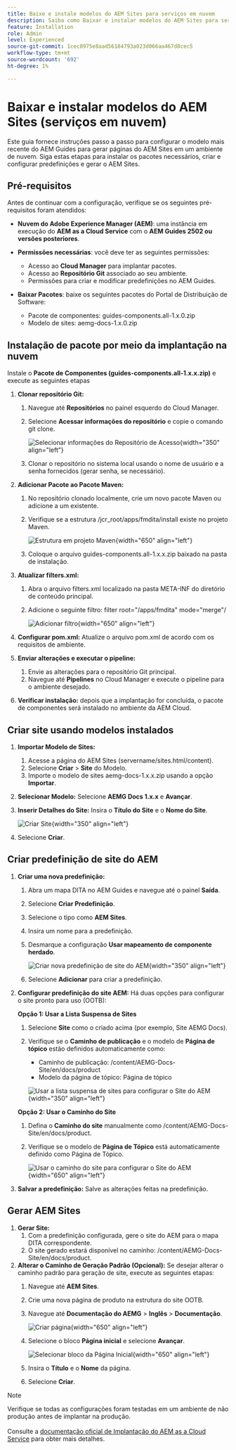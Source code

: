 ```yaml
---
title: Baixe e instale modelos do AEM Sites para serviços em nuvem
description: Saiba como Baixar e instalar modelos do AEM Sites para serviços em nuvem
feature: Installation
role: Admin
level: Experienced
source-git-commit: 1cec8975e8aad56184793a023d066aa467d8cec5
workflow-type: tm+mt
source-wordcount: '692'
ht-degree: 1%

---
```


# Baixar e instalar modelos do AEM Sites (serviços em nuvem)

Este guia fornece instruções passo a passo para configurar o modelo mais recente do AEM Guides para gerar páginas do AEM Sites em um ambiente de nuvem. Siga estas etapas para instalar os pacotes necessários, criar e configurar predefinições e gerar o AEM Sites.

## Pré-requisitos

Antes de continuar com a configuração, verifique se os seguintes pré-requisitos foram atendidos:

- **Nuvem do Adobe Experience Manager (AEM)**: uma instância em execução do **AEM as a Cloud Service** com o **AEM Guides 2502 ou versões posteriores**.

- **Permissões necessárias**: você deve ter as seguintes permissões:

   - Acesso ao **Cloud Manager** para implantar pacotes.
   - Acesso ao **Repositório Git** associado ao seu ambiente.
   - Permissões para criar e modificar predefinições no AEM Guides.

- **Baixar Pacotes**: baixe os seguintes pacotes do Portal de Distribuição de Software:

   - Pacote de componentes: guides-components.all-1.x.0.zip
   - Modelo de sites: aemg-docs-1.x.0.zip

## Instalação de pacote por meio da implantação na nuvem

Instale o **Pacote de Componentes (guides-components.all-1.x.x.zip)** e execute as seguintes etapas

1. **Clonar repositório Git:**
   1. Navegue até **Repositórios** no painel esquerdo do Cloud Manager.
   2. Selecione **Acessar informações do repositório** e copie o comando git clone.

      ![Selecionar informações do Repositório de Acesso](/help/product-guide/knowledge-base/kb-articles/assets/publishing/access-repo.png){width="350" align="left"}

   3. Clonar o repositório no sistema local usando o nome de usuário e a senha fornecidos (gerar senha, se necessário).
2. **Adicionar Pacote ao Pacote Maven:**
   1. No repositório clonado localmente, crie um novo pacote Maven ou adicione a um existente.
   2. Verifique se a estrutura /jcr_root/apps/fmdita/install existe no projeto Maven.

      ![Estrutura em projeto Maven](/help/product-guide/knowledge-base/kb-articles/assets/publishing/maven-structure.png){width="650" align="left"}


   3. Coloque o arquivo guides-components.all-1.x.x.zip baixado na pasta de instalação.

3. **Atualizar filters.xml:**

   1. Abra o arquivo filters.xml localizado na pasta META-INF do diretório de conteúdo principal.
   2. Adicione o seguinte filtro: filter root=&quot;/apps/fmdita&quot; mode=&quot;merge&quot;/


      ![Adicionar filtro](/help/product-guide/knowledge-base/kb-articles/assets/publishing/add-filter-xml.png){width="650" align="left"}


4. **Configurar pom.xml:** Atualize o arquivo pom.xml de acordo com os requisitos de ambiente.
5. **Enviar alterações e executar o pipeline:**
   1. Envie as alterações para o repositório Git principal.
   2. Navegue até **Pipelines** no Cloud Manager e execute o pipeline para o ambiente desejado.
6. **Verificar instalação:** depois que a implantação for concluída, o pacote de componentes será instalado no ambiente da AEM Cloud.

## Criar site usando modelos instalados

1. **Importar Modelo de Sites:**
   1. Acesse a página do AEM Sites (servername/sites.html/content).
   2. Selecione **Criar** > **Site** do Modelo.
   3. Importe o modelo de sites aemg-docs-1.x.x.zip usando a opção **Importar**.
2. **Selecionar Modelo:** Selecione **AEMG Docs 1.x.x** e **Avançar**.
3. **Inserir Detalhes do Site:** Insira o **Título do Site** e o **Nome do Site**.

   ![Criar Site](/help/product-guide/knowledge-base/kb-articles/assets/publishing/create-site.png){width="350" align="left"}

4. Selecione **Criar**.

## Criar predefinição de site do AEM

1. **Criar uma nova predefinição:**
   1. Abra um mapa DITA no AEM Guides e navegue até o painel **Saída**.
   2. Selecione **Criar Predefinição**.
   3. Selecione o tipo como **AEM Sites**.
   4. Insira um nome para a predefinição.
   5. Desmarque a configuração **Usar mapeamento de componente herdado**.

      ![Criar nova predefinição de site do AEM](/help/product-guide/knowledge-base/kb-articles/assets/publishing/create-new-output-preset.png){width="350" align="left"}

   6. Selecione **Adicionar** para criar a predefinição.
2. **Configurar predefinição do site AEM:** Há duas opções para configurar o site pronto para uso (OOTB):

   **Opção 1: Usar a Lista Suspensa de Sites**

   1. Selecione **Site** como o criado acima (por exemplo, Site AEMG Docs).
   2. Verifique se o **Caminho de publicação** e o modelo de **Página de tópico** estão definidos automaticamente como:
      - Caminho de publicação: /content/AEMG-Docs-Site/en/docs/product
      - Modelo da página de tópico: Página de tópico

      ![Usar a lista suspensa de sites para configurar o Site do AEM](/help/product-guide/knowledge-base/kb-articles/assets/publishing/use-site-dropdown-cs.png){width="350" align="left"}

   **Opção 2: Usar o Caminho do Site**

   1. Defina o **Caminho do site** manualmente como /content/AEMG-Docs-Site/en/docs/product.
   2. Verifique se o modelo de **Página de Tópico** está automaticamente definido como Página de Tópico.

      ![Usar o caminho do site para configurar o Site do AEM](/help/product-guide/knowledge-base/kb-articles/assets/publishing/use-site-path-cs.png){width="650" align="left"}

3. **Salvar a predefinição:** Salve as alterações feitas na predefinição.

## Gerar AEM Sites

1. **Gerar Site:**
   1. Com a predefinição configurada, gere o site do AEM para o mapa DITA correspondente.
   2. O site gerado estará disponível no caminho: /content/AEMG-Docs-Site/en/docs/product.
2. **Alterar o Caminho de Geração Padrão (Opcional):** Se desejar alterar o caminho padrão para geração de site, execute as seguintes etapas:
   1. Navegue até **AEM Sites**.
   2. Crie uma nova página de produto na estrutura do site OOTB.
   3. Navegue até **Documentação do AEMG** > **Inglês** > **Documentação**.

      ![Criar página](/help/product-guide/knowledge-base/kb-articles/assets/publishing/create-page-cs.png){width="650" align="left"}

   4. Selecione o bloco **Página inicial** e selecione **Avançar**.

      ![Selecionar bloco da Página Inicial](/help/product-guide/knowledge-base/kb-articles/assets/publishing/home-tile-cs.png){width="650" align="left"}

   5. Insira o **Título** e o **Nome** da página.
   6. Selecione **Criar**.

>[!NOTE]
>
> Verifique se todas as configurações foram testadas em um ambiente de não produção antes de implantar na produção. <br><br> Consulte a [documentação oficial de Implantação do AEM as a Cloud Service](https://experienceleague.adobe.com/en/docs/experience-manager-cloud-service/content/implementing/deploying/overview) para obter mais detalhes.
